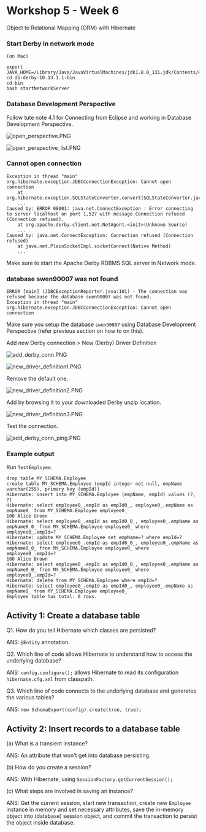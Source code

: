 # Workshop 5 - Week 6 

Object to Relational Mapping (ORM) with Hibernate

### Start Derby in network mode

```
(on Mac)

export JAVA_HOME=/Library/Java/JavaVirtualMachines/jdk1.8.0_131.jdk/Contents/Home/
cd db-derby-10.13.1.1-bin
cd bin
bash startNetworkServer
```

### Database Development Perspective

Follow tute note 4.1 for Connecting from Eclipse and working in Database Development Perspective.

![open_perspective.PNG](https://www.dropbox.com/s/2rmazu4p5v0ndo5/open_perspective.PNG?raw=1)

![open_perspective_list.PNG](https://www.dropbox.com/s/tvgq4key4cs2l97/open_perspective_list.PNG?raw=1)

### Cannot open connection

```
Exception in thread "main" org.hibernate.exception.JDBCConnectionException: Cannot open connection
    at org.hibernate.exception.SQLStateConverter.convert(SQLStateConverter.java:97)
    ...
Caused by: ERROR 08001: java.net.ConnectException : Error connecting to server localhost on port 1,527 with message Connection refused (Connection refused).
    at org.apache.derby.client.net.NetAgent.<init>(Unknown Source)
    ...
Caused by: java.net.ConnectException: Connection refused (Connection refused)
    at java.net.PlainSocketImpl.socketConnect(Native Method)
    ...

```

Make sure to start the Apache Derby RDBMS SQL server in Network mode.

### database swen90007 was not found

```
ERROR [main] (JDBCExceptionReporter.java:101) - The connection was refused because the database swen90007 was not found.
Exception in thread "main" org.hibernate.exception.JDBCConnectionException: Cannot open connection
```

Make sure you setup the database `swen90007` using Database Development Perspective (refer previous section on how to on this).

Add new Derby connection > New (Derby) Driver Definition

![add_derby_conn.PNG](https://www.dropbox.com/s/yle9anampite0ju/add_derby_conn.PNG?raw=1)

![new_driver_definition1.PNG](https://www.dropbox.com/s/gtxhov8nqjri2mv/new_driver_definition1.PNG?raw=1)

Remove the default one.

![new_driver_definition2.PNG](https://www.dropbox.com/s/0eww6eopsve6zpo/new_driver_definition2.PNG?raw=1)

Add by browsing it to your downloaded Derby unzip location.

![new_driver_definition3.PNG](https://www.dropbox.com/s/e4n24hti3kqafrj/new_driver_definition3.PNG?raw=1)

Test the connection.

![add_derby_conn_ping.PNG](https://www.dropbox.com/s/ahm8wzkkerub1vo/add_derby_conn_ping.PNG?raw=1)


### Example output

Run `TestEmployee`.

```
drop table MY_SCHEMA.Employee
create table MY_SCHEMA.Employee (empId integer not null, empName varchar(255), primary key (empId))
Hibernate: insert into MY_SCHEMA.Employee (empName, empId) values (?, ?)
Hibernate: select employee0_.empId as empId0_, employee0_.empName as empName0_ from MY_SCHEMA.Employee employee0_
100 Alice Green
Hibernate: select employee0_.empId as empId0_0_, employee0_.empName as empName0_0_ from MY_SCHEMA.Employee employee0_ where employee0_.empId=?
Hibernate: update MY_SCHEMA.Employee set empName=? where empId=?
Hibernate: select employee0_.empId as empId0_0_, employee0_.empName as empName0_0_ from MY_SCHEMA.Employee employee0_ where employee0_.empId=?
100 Alice Brown
Hibernate: select employee0_.empId as empId0_0_, employee0_.empName as empName0_0_ from MY_SCHEMA.Employee employee0_ where employee0_.empId=?
Hibernate: delete from MY_SCHEMA.Employee where empId=?
Hibernate: select employee0_.empId as empId0_, employee0_.empName as empName0_ from MY_SCHEMA.Employee employee0_
Employee table has total: 0 rows.
```

## Activity 1: Create a database table

Q1. How do you tell Hibernate which classes are persisted?

ANS: `@Entity` annotation.

Q2. Which line of code allows Hibernate to understand how to access the underlying database?

ANS: `config.configure();` allows Hibernate to read its configuration `hibernate.cfg.xml` from classpath.

Q3. Which line of code connects to the underlying database and generates the various tables?

ANS: `new SchemaExport(config).create(true, true);`

## Activity 2: Insert records to a database table

(a) What is a transient instance?

ANS: An attribute that won't get into database persisting.

(b) How do you create a session?

ANS: With Hibernate, using `SessionFactory.getCurrentSession();`

(c) What steps are involved in saving an instance?

ANS: Get the current session, start new transaction, create new `Employee` instance in memory and set necessary attributes, save the in-memory object into (database) session object, and commit the transaction to persist the object inside database.


